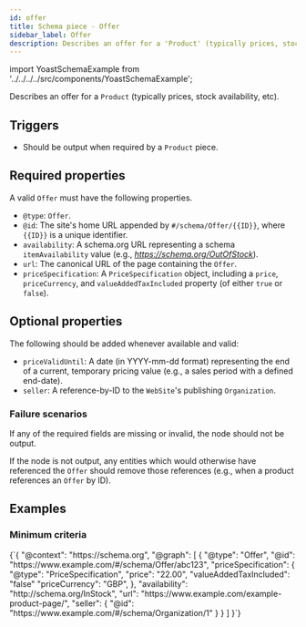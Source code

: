 ```yaml
---
id: offer
title: Schema piece - Offer
sidebar_label: Offer
description: Describes an offer for a 'Product' (typically prices, stock availability, etc).
---
```

import YoastSchemaExample from '../../../../src/components/YoastSchemaExample';

Describes an offer for a `Product` (typically prices, stock availability, etc).

## Triggers
* Should be output when required by a `Product` piece.

## Required properties
A valid `Offer` must have the following properties.

* `@type`: `Offer`.
* `@id`: The site's home URL appended by `#/schema/Offer/{{ID}}`, where `{{ID}}` is a unique identifier.
* `availability`: A schema.org URL representing a schema `itemAvailability` value (e.g., *https://schema.org/OutOfStock*).
* `url`: The canonical URL of the page containing the `Offer`.
* `priceSpecification`: A `PriceSpecification` object, including a `price`, `priceCurrency`, and `valueAddedTaxIncluded` property (of either `true` or `false`).

## Optional properties
The following should be added whenever available and valid:

* `priceValidUntil`: A date (in YYYY-mm-dd format) representing the end of a current, temporary pricing value (e.g., a sales period with a defined end-date).
* `seller`: A reference-by-ID to the `WebSite`'s publishing `Organization`.

### Failure scenarios
If any of the required fields are missing or invalid, the node should not be output.

If the node is not output, any entities which would otherwise have referenced the `Offer` should remove those references (e.g., when a product references an  `Offer` by ID).

## Examples

### Minimum criteria

<YoastSchemaExample>
{`{
      "@context": "https://schema.org",
      "@graph": [
          {
              "@type": "Offer",
              "@id": "https://www.example.com/#/schema/Offer/abc123",
              "priceSpecification": {
                  "@type": "PriceSpecification",
                  "price": "22.00",
                  "valueAddedTaxIncluded": "false"              
                  "priceCurrency": "GBP",
              },
              "availability": "http://schema.org/InStock",
              "url": "https://www.example.com/example-product-page/",
              "seller": {
                  "@id": "https://www.example.com/#/schema/Organization/1"
              }
          }
      ]
  }`}
</YoastSchemaExample>

